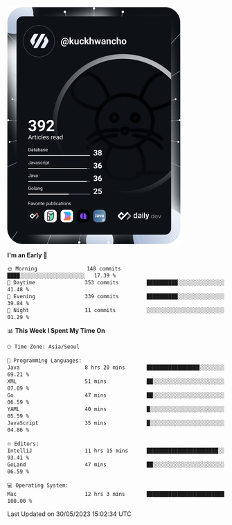 <a href="https://app.daily.dev/kuckhwancho"><img src="https://github.com/kuckjwi0928/kuckjwi0928/blob/master/devcard.svg" width="400" alt="Kuckjwi Devcard"/></a>

<!--START_SECTION:waka-->
**I'm an Early 🐤** 

```text
🌞 Morning                148 commits         ████░░░░░░░░░░░░░░░░░░░░░   17.39 % 
🌆 Daytime                353 commits         ██████████░░░░░░░░░░░░░░░   41.48 % 
🌃 Evening                339 commits         ██████████░░░░░░░░░░░░░░░   39.84 % 
🌙 Night                  11 commits          ░░░░░░░░░░░░░░░░░░░░░░░░░   01.29 % 
```


📊 **This Week I Spent My Time On** 

```text
🕑︎ Time Zone: Asia/Seoul

💬 Programming Languages: 
Java                     8 hrs 20 mins       █████████████████░░░░░░░░   69.21 % 
XML                      51 mins             ██░░░░░░░░░░░░░░░░░░░░░░░   07.09 % 
Go                       47 mins             ██░░░░░░░░░░░░░░░░░░░░░░░   06.59 % 
YAML                     40 mins             █░░░░░░░░░░░░░░░░░░░░░░░░   05.59 % 
JavaScript               35 mins             █░░░░░░░░░░░░░░░░░░░░░░░░   04.86 % 

🔥 Editors: 
IntelliJ                 11 hrs 15 mins      ███████████████████████░░   93.41 % 
GoLand                   47 mins             ██░░░░░░░░░░░░░░░░░░░░░░░   06.59 % 

💻 Operating System: 
Mac                      12 hrs 3 mins       █████████████████████████   100.00 % 
```


 Last Updated on 30/05/2023 15:02:34 UTC
<!--END_SECTION:waka-->
